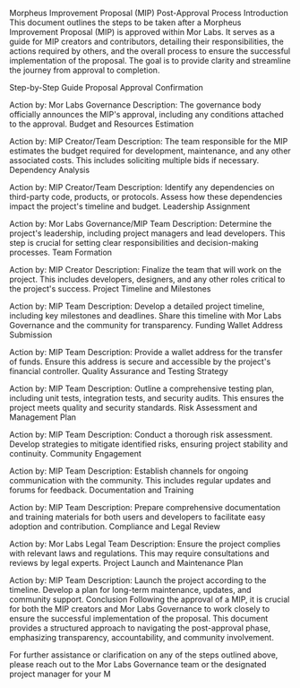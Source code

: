 Morpheus Improvement Proposal (MIP) Post-Approval Process
Introduction
This document outlines the steps to be taken after a Morpheus Improvement Proposal (MIP) is approved within Mor Labs. It serves as a guide for MIP creators and contributors, detailing their responsibilities, the actions required by others, and the overall process to ensure the successful implementation of the proposal. The goal is to provide clarity and streamline the journey from approval to completion.

Step-by-Step Guide
Proposal Approval Confirmation

Action by: Mor Labs Governance
Description: The governance body officially announces the MIP's approval, including any conditions attached to the approval.
Budget and Resources Estimation

Action by: MIP Creator/Team
Description: The team responsible for the MIP estimates the budget required for development, maintenance, and any other associated costs. This includes soliciting multiple bids if necessary.
Dependency Analysis

Action by: MIP Creator/Team
Description: Identify any dependencies on third-party code, products, or protocols. Assess how these dependencies impact the project's timeline and budget.
Leadership Assignment

Action by: Mor Labs Governance/MIP Team
Description: Determine the project's leadership, including project managers and lead developers. This step is crucial for setting clear responsibilities and decision-making processes.
Team Formation

Action by: MIP Creator
Description: Finalize the team that will work on the project. This includes developers, designers, and any other roles critical to the project's success.
Project Timeline and Milestones

Action by: MIP Team
Description: Develop a detailed project timeline, including key milestones and deadlines. Share this timeline with Mor Labs Governance and the community for transparency.
Funding Wallet Address Submission

Action by: MIP Team
Description: Provide a wallet address for the transfer of funds. Ensure this address is secure and accessible by the project's financial controller.
Quality Assurance and Testing Strategy

Action by: MIP Team
Description: Outline a comprehensive testing plan, including unit tests, integration tests, and security audits. This ensures the project meets quality and security standards.
Risk Assessment and Management Plan

Action by: MIP Team
Description: Conduct a thorough risk assessment. Develop strategies to mitigate identified risks, ensuring project stability and continuity.
Community Engagement

Action by: MIP Team
Description: Establish channels for ongoing communication with the community. This includes regular updates and forums for feedback.
Documentation and Training

Action by: MIP Team
Description: Prepare comprehensive documentation and training materials for both users and developers to facilitate easy adoption and contribution.
Compliance and Legal Review

Action by: Mor Labs Legal Team
Description: Ensure the project complies with relevant laws and regulations. This may require consultations and reviews by legal experts.
Project Launch and Maintenance Plan

Action by: MIP Team
Description: Launch the project according to the timeline. Develop a plan for long-term maintenance, updates, and community support.
Conclusion
Following the approval of a MIP, it is crucial for both the MIP creators and Mor Labs Governance to work closely to ensure the successful implementation of the proposal. This document provides a structured approach to navigating the post-approval phase, emphasizing transparency, accountability, and community involvement.

For further assistance or clarification on any of the steps outlined above, please reach out to the Mor Labs Governance team or the designated project manager for your M

